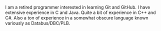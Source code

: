 I am a retired programmer interested in learning Git and GitHub.
I have extensive experience in C and Java. Quite a bit of experience in C++ and C#.
Also a ton of experience in a somewhat obscure language known variously as Databus/DBC/PLB.
